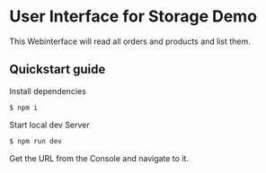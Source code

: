 # User Interface for Storage Demo

This Webinterface will read all orders and products and list them.

## Quickstart guide

Install dependencies
```bash
$ npm i
```

Start local dev Server
```bash
$ npm run dev
```
Get the URL from the Console and navigate to it.
